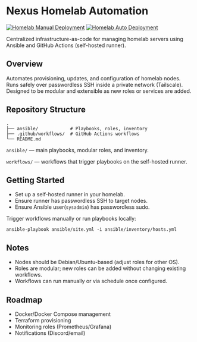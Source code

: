 # Nexus Homelab Automation

[![Homelab Manual Deployment](https://github.com/shabhilash/homelab-ansible/actions/workflows/ansible-manual.yml/badge.svg)](https://github.com/shabhilash/homelab-ansible/actions/workflows/ansible-manual.yml)
[![Homelab Auto Deployment](https://github.com/shabhilash/homelab-ansible/actions/workflows/cron-2-am.yml/badge.svg)](https://github.com/shabhilash/homelab-ansible/actions/workflows/cron-2-am.yml)

Centralized infrastructure-as-code for managing homelab servers using Ansible and GitHub Actions (self-hosted runner).

## Overview

Automates provisioning, updates, and configuration of homelab nodes.
Runs safely over passwordless SSH inside a private network (Tailscale).
Designed to be modular and extensible as new roles or services are added.

## Repository Structure

```
.
├── ansible/            # Playbooks, roles, inventory
├── .github/workflows/  # GitHub Actions workflows
└── README.md
```

`ansible/` — main playbooks, modular roles, and inventory.

`workflows/` — workflows that trigger playbooks on the self-hosted runner.

## Getting Started

- Set up a self-hosted runner in your homelab.
- Ensure runner has passwordless SSH to target nodes.
- Ensure Ansible user(`sysadmin`) has passwordless sudo.

Trigger workflows manually or run playbooks locally:

```
ansible-playbook ansible/site.yml -i ansible/inventory/hosts.yml
```

## Notes

- Nodes should be Debian/Ubuntu-based (adjust roles for other OS).
- Roles are modular; new roles can be added without changing existing workflows.
- Workflows can run manually or via schedule once configured.

## Roadmap

- Docker/Docker Compose management
- Terraform provisioning
- Monitoring roles (Prometheus/Grafana)
- Notifications (Discord/email)
